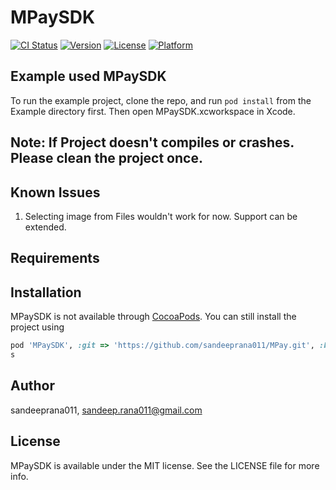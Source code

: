 # MPaySDK

[![CI Status](https://img.shields.io/travis/sandeepo2o/MPaySDK.svg?style=flat)](https://travis-ci.org/sandeepo2o/MPaySDK)
[![Version](https://img.shields.io/cocoapods/v/MPaySDK.svg?style=flat)](https://cocoapods.org/pods/MPaySDK)
[![License](https://img.shields.io/cocoapods/l/MPaySDK.svg?style=flat)](https://cocoapods.org/pods/MPaySDK)
[![Platform](https://img.shields.io/cocoapods/p/MPaySDK.svg?style=flat)](https://cocoapods.org/pods/MPaySDK)

## Example used MPaySDK

To run the example project, clone the repo, and run `pod install` from the Example directory first.
Then open MPaySDK.xcworkspace in Xcode.
## Note: If Project doesn't compiles or crashes. Please clean the project once.

## Known Issues

1. Selecting image from Files wouldn't work for now. Support can be extended.

## Requirements

## Installation

MPaySDK is not available through [CocoaPods](https://cocoapods.org). 
You can still install the project using 
``` ruby
pod 'MPaySDK', :git => 'https://github.com/sandeeprana011/MPay.git', :branch => 'master'
s
```

## Author

sandeeprana011, sandeep.rana011@gmail.com

## License

MPaySDK is available under the MIT license. See the LICENSE file for more info.
